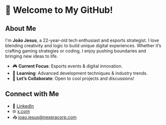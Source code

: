 # 👋 Welcome to My GitHub!

## About Me  
I'm **João Jesus**, a 22-year-old tech enthusiast and esports strategist. I love blending creativity and logic to build unique digital experiences. Whether it’s crafting gaming strategies or coding, I enjoy pushing boundaries and bringing new ideas to life.

- 🎮 **Current Focus**: Esports events & digital innovation.  
- 🌱 **Learning**: Advanced development techniques & industry trends.  
- 💬 **Let’s Collaborate**: Open to cool projects and discussions!  

## Connect with Me  
- 💼 [LinkedIn](https://www.linkedin.com/in/joaojesus12/)
- 🌐 [x.com](https://x.com/OP_F1ST)
- 📥 joao.jesus@nexeracorp.com
